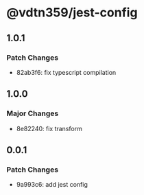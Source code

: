 # @vdtn359/jest-config

## 1.0.1

### Patch Changes

-   82ab3f6: fix typescript compilation

## 1.0.0

### Major Changes

-   8e82240: fix transform

## 0.0.1

### Patch Changes

-   9a993c6: add jest config
